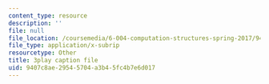 ```yaml
---
content_type: resource
description: ''
file: null
file_location: /coursemedia/6-004-computation-structures-spring-2017/9407c8ae29545704a3b45fc4b7e6d017_4fTOrb1yBFU.vtt
file_type: application/x-subrip
resourcetype: Other
title: 3play caption file
uid: 9407c8ae-2954-5704-a3b4-5fc4b7e6d017
---
```

